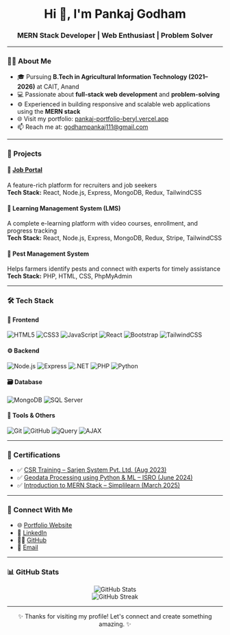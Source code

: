 <h1 align="center">Hi 👋, I'm Pankaj Godham</h1>
<h3 align="center">MERN Stack Developer | Web Enthusiast | Problem Solver</h3>

---

### 👨‍💻 About Me

- 🎓 Pursuing **B.Tech in Agricultural Information Technology (2021–2026)** at CAIT, Anand  
- 💻 Passionate about **full-stack web development** and **problem-solving**  
- ⚙️ Experienced in building responsive and scalable web applications using the **MERN stack**  
- 🌐 Visit my portfolio: [pankaj-portfolio-beryl.vercel.app](https://pankaj-portfolio-beryl.vercel.app)  
- 📫 Reach me at: [godhampankaj111@gmail.com](mailto:godhampankaj111@gmail.com)

---

### 💼 Projects

#### 🔹 [Job Portal](https://jobportal-9z5q.onrender.com/)
A feature-rich platform for recruiters and job seekers  
**Tech Stack:** React, Node.js, Express, MongoDB, Redux, TailwindCSS

#### 🔹 Learning Management System (LMS)
A complete e-learning platform with video courses, enrollment, and progress tracking  
**Tech Stack:** React, Node.js, Express, MongoDB, Redux, Stripe, TailwindCSS

#### 🔹 Pest Management System
Helps farmers identify pests and connect with experts for timely assistance  
**Tech Stack:** PHP, HTML, CSS, PhpMyAdmin

---

### 🛠️ Tech Stack

#### 🚀 Frontend

![HTML5](https://img.shields.io/badge/-HTML5-E34F26?style=flat-square&logo=html5&logoColor=white)
![CSS3](https://img.shields.io/badge/-CSS3-1572B6?style=flat-square&logo=css3)
![JavaScript](https://img.shields.io/badge/-JavaScript-F7DF1E?style=flat-square&logo=javascript&logoColor=black)
![React](https://img.shields.io/badge/-React-61DAFB?style=flat-square&logo=react)
![Bootstrap](https://img.shields.io/badge/-Bootstrap-563D7C?style=flat-square&logo=bootstrap)
![TailwindCSS](https://img.shields.io/badge/-TailwindCSS-38B2AC?style=flat-square&logo=tailwind-css)

#### ⚙️ Backend

![Node.js](https://img.shields.io/badge/-Node.js-339933?style=flat-square&logo=node.js)
![Express](https://img.shields.io/badge/-Express.js-000000?style=flat-square&logo=express)
![.NET](https://img.shields.io/badge/-.NET-512BD4?style=flat-square&logo=dotnet)
![PHP](https://img.shields.io/badge/-PHP-777BB4?style=flat-square&logo=php)
![Python](https://img.shields.io/badge/-Python-3776AB?style=flat-square&logo=python)

#### 🗃️ Database

![MongoDB](https://img.shields.io/badge/-MongoDB-47A248?style=flat-square&logo=mongodb)
![SQL Server](https://img.shields.io/badge/-SQL%20Server-CC2927?style=flat-square&logo=microsoft-sql-server)

#### 🧰 Tools & Others

![Git](https://img.shields.io/badge/-Git-F05032?style=flat-square&logo=git)
![GitHub](https://img.shields.io/badge/-GitHub-181717?style=flat-square&logo=github)
![jQuery](https://img.shields.io/badge/-jQuery-0769AD?style=flat-square&logo=jquery)
![AJAX](https://img.shields.io/badge/-AJAX-5A29E4?style=flat-square)

---

### 🏅 Certifications

- ✅ [CSR Training – Sarjen System Pvt. Ltd. (Aug 2023)](https://pankaj-portfolio-beryl.vercel.app/skill.png)
- ✅ [Geodata Processing using Python & ML – ISRO (June 2024)](https://pankaj-portfolio-beryl.vercel.app/isro.png)
- ✅ [Introduction to MERN Stack – Simplilearn (March 2025)](https://pankaj-portfolio-beryl.vercel.app/skill.png)

---

### 🔗 Connect With Me

- 🌐 [Portfolio Website](https://pankaj-portfolio-beryl.vercel.app)
- 💼 [LinkedIn](https://www.linkedin.com/in/pankaj-godham-6aa289239/)
- 🧑‍💻 [GitHub](https://github.com/pankajgodham)
- 📧 [Email](mailto:godhampankaj111@gmail.com)

---

### 📊 GitHub Stats

<p align="center">
  <img src="https://github-readme-stats.vercel.app/api?username=pankajgodham&show_icons=true&theme=tokyonight" alt="GitHub Stats" />
  <br />
  <img src="https://github-readme-streak-stats.herokuapp.com/?user=pankajgodham&theme=tokyonight" alt="GitHub Streak" />
</p>

---

<p align="center">✨ Thanks for visiting my profile! Let's connect and create something amazing. ✨</p>
